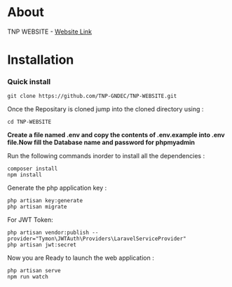 # About
TNP WEBSITE - [Website Link](https://www.tnpgndec.com/)

# Installation

### Quick install
```
git clone https://github.com/TNP-GNDEC/TNP-WEBSITE.git
```
Once the Repositary is cloned jump into the cloned directory using :
```
cd TNP-WEBSITE
```
**Create a file named .env and copy the contents of .env.example into .env file.Now fill the Database name and password for phpmyadmin**

Run the following commands inorder to install all the dependencies : 
```
composer install
npm install
```
Generate the php application key :
```
php artisan key:generate
php artisan migrate
```
For JWT Token:
```
php artisan vendor:publish --provider="Tymon\JWTAuth\Providers\LaravelServiceProvider"
php artisan jwt:secret
```
Now you are Ready to launch the web application : 
```
php artisan serve
npm run watch
```
